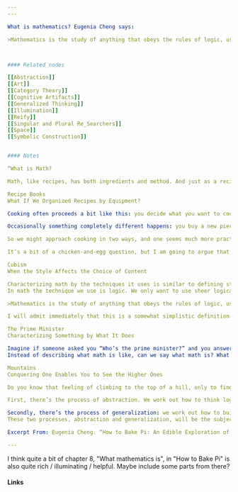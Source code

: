 ```yaml
---
---

What is mathematics? Eugenia Cheng says: 

>Mathematics is the study of anything that obeys the rules of logic, using the rules of logic.



#### Related nodes

[[Abstraction]]
[[Art]]
[[Category Theory]]
[[Cognitive Artifacts]]
[[Generalized Thinking]]
[[Illumination]]
[[Reify]]
[[Singular and Plural Re_Searchers]]
[[Space]]
[[Symbolic Construction]]


#### Notes

“What is Math?

Math, like recipes, has both ingredients and method. And just as a recipe would be a bit useless if it omitted the method, we can’t understand what math is unless we talk about the way it is done, not just the things it studies. Incidentally the method in the above recipe is quite important—these don’t cook very well in a large tray. In math the method is perhaps even more important than the ingredients. Math probably isn’t whatever you studied in high school in classes called “math.” Yet somehow I always knew that math was more than what we did in high school. So what is math?

Recipe Books
What If We Organized Recipes by Equipment?

Cooking often proceeds a bit like this: you decide what you want to cook, you buy the ingredients, and then you cook it. Sometimes it might work the other way round: you go wandering through the store or maybe a market, you see what ingredients look good, and you feel inspired by them to conjure up your meal. Perhaps there’s some particularly fresh fish, or a type of mushroom you’ve never seen before, so you buy it and go home and look up what to do with it afterwards.

Occasionally something completely different happens: you buy a new piece of equipment, and suddenly you want to try making all sorts of different things with that equipment. Perhaps you bought a blender, and suddenly you make soup, smoothies, ice cream. You try making mashed potatoes in it, and it goes horribly wrong (it looks like glue). Maybe you bought a slow cooker. Or a steamer. Or a rice cooker. Perhaps you learn a new technique, like separating eggs or clarifying butter, and suddenly you want to make as many things as possible involving your new technique.

So we might approach cooking in two ways, and one seems much more practical than the other. Most recipe books are divided up according to parts of the meal rather than by techniques. There’s a chapter on appetizers, a chapter on soup, a chapter on fish, a chapter on meat, a chapter on dessert, and so on. There might be a whole chapter on an ingredient—say, a chapter on chocolate recipes or vegetable recipes. Sometimes there are whole chapters on particular meals—say, a chapter on Christmas dinner. But it would be quite odd to have a chapter on “recipes that use a rubber spatula” or “recipes that use a balloon whisk.” Having said that, kitchen gadgets often come with useful booklets of recipes you can make with your new equipment. A blender will come with blender recipes; likewise a slow cooker or an ice cream maker. Something similar is true of subjects of research. Usually when you say what a subject is, you describe it according to the thing that you’re studying. Maybe you study birds, or plants, or food, or cooking, or how to cut hair, or what happened in the past, or how society works. Once you’ve decided what you’re going to study, you learn the techniques for studying it, or you invent new techniques for studying it, just as you learn how to whisk egg whites or clarify butter. In math, however, the things we study are also determined by the techniques we use. This is similar to buying a blender and then going round seeing what you can make with it. This is more or less backwards compared with other subjects. Usually the techniques we use are determined by the things we’re studying; usually we decide what we want for dinner and then get out the equipment for making it. But when we’re really excited about our new blender, we try to make all our dinners with it for a while. (At least I’ve seen people do this.)

It’s a bit of a chicken-and-egg question, but I am going to argue that math is defined by the techniques it uses to study things, and that the things it studies are determined by those techniques.

Cubism
When the Style Affects the Choice of Content

Characterizing math by the techniques it uses is similar to defining styles of art, like cubism or pointillism or impressionism, where the genre is defined by the techniques rather than by the subject matter. Or ballet and opera, where the art form is defined by the methods and the subject matter is duly restricted. Ballet is very powerful at expressing emotion but not so good at expressing dialogue or making demands for political change. Cubism is not that effective for depicting insects. Symphonies are good at expressing tragedy and joy but not very good at saying “Please pass the salt.”
In math the technique we use is logic. We only want to use sheer logical reasoning. Not experiments, not physical evidence, not blind faith or hope or democracy or violence. Just logic. So what are the things we study? We study anything that obeys the rules of logic.

>Mathematics is the study of anything that obeys the rules of logic, using the rules of logic.

I will admit immediately that this is a somewhat simplistic definition. But I hope that after reading some more you’ll see why this is accurate as far as it goes, not as circular as it sounds at first, and just the sort of thing a category theorist would say.

The Prime Minister
Characterizing Something by What It Does

Imagine if someone asked you “Who’s the prime minister?” and you answered “He’s the head of the government.” This would be correct but annoying, and not really answering the right question: you’ve characterized the prime minister without telling us who it is. Likewise, my “definition” of mathematics has characterized math rather than telling you what it is. This is a little unhelpful, or at least incomplete—but it’s just the start.
Instead of describing what math is like, can we say what math is? What does math actually study? It definitely studies numbers, but also other things like shapes, graphs, and patterns, and then things that you can’t see—logical ideas. And more than that: things we don’t even know about yet. One of the reasons math keeps growing is that once you have a technique, you can always find more things to study with it, and then you can find “more techniques to use to study those things, and then you can find more things to study with the new techniques, and so on, a bit like chickens laying eggs that hatch chickens that lay eggs that hatch chickens...

Mountains
Conquering One Enables You to See the Higher Ones

Do you know that feeling of climbing to the top of a hill, only to find that you can now see all the higher hills beyond it? Math is like that too. The more it progresses, the more things it comes up with to study. There are, broadly, two ways this can happen.

First, there’s the process of abstraction. We work out how to think logically about something that logic otherwise couldn’t handle. For example, you previously only made rice in your rice cooker, and then you work out that you can use it to make cake, it’s just a bit different from cake made the normal way in an oven. We take something that wasn’t really math before, and look at it differently to turn it into math. This is the reason that x’s and y’s start appearing—we start by thinking about numbers, but then realize that the things we do with numbers can be done to other things as well. This will be the subject of the next chapter.

Secondly, there’s the process of generalization: we work out how to build more complicated things out of the things we’ve already understood. This is like making a cake in your blender, and making the frosting in your blender, and then piling it all up.† In math this is how we get things like polynomials and matrices, complicated shapes, four-dimensional space, and so on, out of simpler things like numbers, triangles, and our everyday world. We’ll look into this in Chapter 5.
These two processes, abstraction and generalization, will be the subject of the next few chapters, but first I want to draw your attention to something weird and wonderful about how math does these two things.

Excerpt From: Eugenia Cheng. “How to Bake Pi: An Edible Exploration of the Mathematics of Mathematics.” Apple Books. 

---
```


I think quite a bit of chapter 8, "What mathematics is", in "How to Bake Pi" is also quite rich / illuminating / helpful. Maybe include some parts from there?  






#### Links